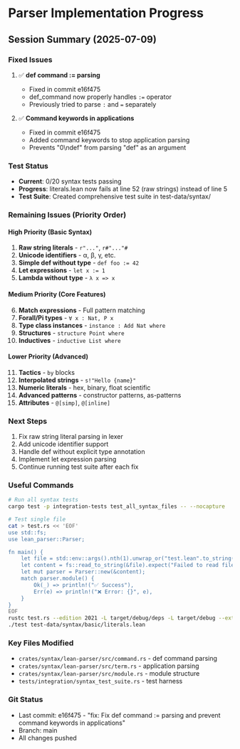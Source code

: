 # Parser Implementation Progress

## Session Summary (2025-07-09)

### Fixed Issues
1. ✅ **def command := parsing** 
   - Fixed in commit e16f475
   - def_command now properly handles `:=` operator
   - Previously tried to parse `:` and `=` separately

2. ✅ **Command keywords in applications**
   - Fixed in commit e16f475  
   - Added command keywords to stop application parsing
   - Prevents "0\ndef" from parsing "def" as an argument

### Test Status
- **Current**: 0/20 syntax tests passing
- **Progress**: literals.lean now fails at line 52 (raw strings) instead of line 5
- **Test Suite**: Created comprehensive test suite in test-data/syntax/

### Remaining Issues (Priority Order)

#### High Priority (Basic Syntax)
1. **Raw string literals** - `r"..."`, `r#"..."#`
2. **Unicode identifiers** - α, β, γ, etc.
3. **Simple def without type** - `def foo := 42`
4. **Let expressions** - `let x := 1`
5. **Lambda without type** - `λ x => x`

#### Medium Priority (Core Features)
6. **Match expressions** - Full pattern matching
7. **Forall/Pi types** - `∀ x : Nat, P x`
8. **Type class instances** - `instance : Add Nat where`
9. **Structures** - `structure Point where`
10. **Inductives** - `inductive List where`

#### Lower Priority (Advanced)
11. **Tactics** - `by` blocks
12. **Interpolated strings** - `s!"Hello {name}"`
13. **Numeric literals** - hex, binary, float scientific
14. **Advanced patterns** - constructor patterns, as-patterns
15. **Attributes** - `@[simp]`, `@[inline]`

### Next Steps
1. Fix raw string literal parsing in lexer
2. Add unicode identifier support
3. Handle def without explicit type annotation
4. Implement let expression parsing
5. Continue running test suite after each fix

### Useful Commands
```bash
# Run all syntax tests
cargo test -p integration-tests test_all_syntax_files -- --nocapture

# Test single file
cat > test.rs << 'EOF'
use std::fs;
use lean_parser::Parser;

fn main() {
    let file = std::env::args().nth(1).unwrap_or("test.lean".to_string());
    let content = fs::read_to_string(&file).expect("Failed to read file");
    let mut parser = Parser::new(&content);
    match parser.module() {
        Ok(_) => println!("✅ Success"),
        Err(e) => println!("❌ Error: {}", e),
    }
}
EOF
rustc test.rs --edition 2021 -L target/debug/deps -L target/debug --extern lean_parser=target/debug/liblean_parser.rlib --extern lean_syn_expr=target/debug/liblean_syn_expr.rlib -o test
./test test-data/syntax/basic/literals.lean
```

### Key Files Modified
- `crates/syntax/lean-parser/src/command.rs` - def command parsing
- `crates/syntax/lean-parser/src/term.rs` - application parsing
- `crates/syntax/lean-parser/src/module.rs` - module structure
- `tests/integration/syntax_test_suite.rs` - test harness

### Git Status
- Last commit: e16f475 - "fix: Fix def command := parsing and prevent command keywords in applications"
- Branch: main
- All changes pushed